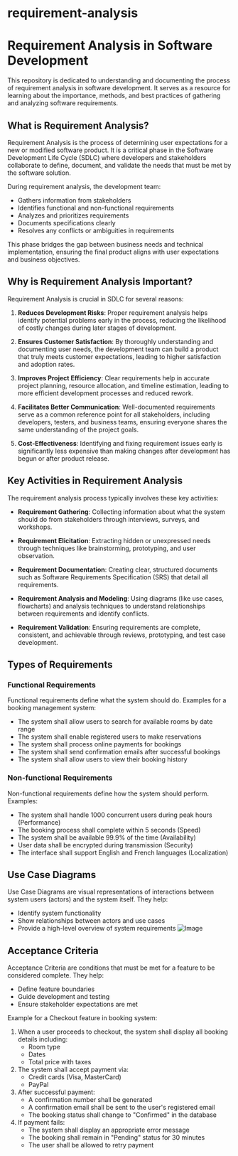 # requirement-analysis
# Requirement Analysis in Software Development

This repository is dedicated to understanding and documenting the process of requirement analysis in software development. It serves as a resource for learning about the importance, methods, and best practices of gathering and analyzing software requirements.

## What is Requirement Analysis?

Requirement Analysis is the process of determining user expectations for a new or modified software product. It is a critical phase in the Software Development Life Cycle (SDLC) where developers and stakeholders collaborate to define, document, and validate the needs that must be met by the software solution.

During requirement analysis, the development team:
- Gathers information from stakeholders
- Identifies functional and non-functional requirements
- Analyzes and prioritizes requirements
- Documents specifications clearly
- Resolves any conflicts or ambiguities in requirements

This phase bridges the gap between business needs and technical implementation, ensuring the final product aligns with user expectations and business objectives.

## Why is Requirement Analysis Important?

Requirement Analysis is crucial in SDLC for several reasons:

1. **Reduces Development Risks**: Proper requirement analysis helps identify potential problems early in the process, reducing the likelihood of costly changes during later stages of development.

2. **Ensures Customer Satisfaction**: By thoroughly understanding and documenting user needs, the development team can build a product that truly meets customer expectations, leading to higher satisfaction and adoption rates.

3. **Improves Project Efficiency**: Clear requirements help in accurate project planning, resource allocation, and timeline estimation, leading to more efficient development processes and reduced rework.

4. **Facilitates Better Communication**: Well-documented requirements serve as a common reference point for all stakeholders, including developers, testers, and business teams, ensuring everyone shares the same understanding of the project goals.

5. **Cost-Effectiveness**: Identifying and fixing requirement issues early is significantly less expensive than making changes after development has begun or after product release.

## Key Activities in Requirement Analysis

The requirement analysis process typically involves these key activities:

- **Requirement Gathering**: Collecting information about what the system should do from stakeholders through interviews, surveys, and workshops.
  
- **Requirement Elicitation**: Extracting hidden or unexpressed needs through techniques like brainstorming, prototyping, and user observation.

- **Requirement Documentation**: Creating clear, structured documents such as Software Requirements Specification (SRS) that detail all requirements.

- **Requirement Analysis and Modeling**: Using diagrams (like use cases, flowcharts) and analysis techniques to understand relationships between requirements and identify conflicts.

- **Requirement Validation**: Ensuring requirements are complete, consistent, and achievable through reviews, prototyping, and test case development.

## Types of Requirements

### Functional Requirements
Functional requirements define what the system should do. Examples for a booking management system:

- The system shall allow users to search for available rooms by date range
- The system shall enable registered users to make reservations
- The system shall process online payments for bookings
- The system shall send confirmation emails after successful bookings
- The system shall allow users to view their booking history

### Non-functional Requirements
Non-functional requirements define how the system should perform. Examples:

- The system shall handle 1000 concurrent users during peak hours (Performance)
- The booking process shall complete within 5 seconds (Speed)
- The system shall be available 99.9% of the time (Availability)
- User data shall be encrypted during transmission (Security)
- The interface shall support English and French languages (Localization)

## Use Case Diagrams

Use Case Diagrams are visual representations of interactions between system users (actors) and the system itself. They help:
- Identify system functionality
- Show relationships between actors and use cases
- Provide a high-level overview of system requirements
![Image](https://github.com/user-attachments/assets/2ae83afa-12f9-4200-be37-c3d1625fb3e8)


## Acceptance Criteria

Acceptance Criteria are conditions that must be met for a feature to be considered complete. They help:
- Define feature boundaries
- Guide development and testing
- Ensure stakeholder expectations are met

Example for a Checkout feature in booking system:
1. When a user proceeds to checkout, the system shall display all booking details including:
   - Room type
   - Dates
   - Total price with taxes
2. The system shall accept payment via:
   - Credit cards (Visa, MasterCard)
   - PayPal
3. After successful payment:
   - A confirmation number shall be generated
   - A confirmation email shall be sent to the user's registered email
   - The booking status shall change to "Confirmed" in the database
4. If payment fails:
   - The system shall display an appropriate error message
   - The booking shall remain in "Pending" status for 30 minutes
   - The user shall be allowed to retry payment
